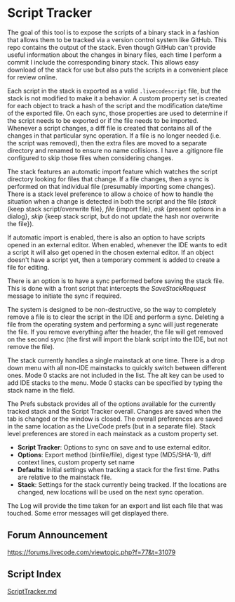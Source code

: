 # Script Tracker

The goal of this tool is to expose the scripts of a binary stack in a 
fashion that allows them to be tracked via a version control system like 
GitHub. This repo contains the output of the stack. Even though GitHub 
can't provide useful information about the changes in binary files, each 
time I perform a commit I include the corresponding binary stack. This 
allows easy download of the stack for use but also puts the scripts in a 
convenient place for review online.

Each script in the stack is exported as a valid `.livecodescript` file, 
but the stack is not modified to make it a behavior. A custom property 
set is created for each object to track a hash of the script and the 
modification date/time of the exported file. On each sync, those 
properties are used to determine if the script needs to be exported or 
if the file needs to be imported. Whenever a script changes, a diff file 
is created that contains all of the changes in that particular sync 
operation. If a file is no longer needed (i.e. the script was removed), 
then the extra files are moved to a separate directory and renamed to 
ensure no name collisions. I have a .gitignore file configured to skip 
those files when considering changes.

The stack features an automatic import feature which watches the script 
directory looking for files that change. If a file changes, then a sync 
is performed on that individual file (presumably importing some changes). 
There is a stack level preference to allow a choice of how to handle the 
situation when a change is detected in both the script and the file 
(*stack* {keep stack script/overwrite file}, *file* {import file}, *ask* 
{present options in a dialog}, *skip* {keep stack script, but do not 
update the hash nor overwrite the file}).

If automatic import is enabled, there is also an option to have scripts 
opened in an external editor. When enabled, whenever the IDE wants to 
edit a script it will also get opened in the chosen external editor. If 
an object doesn't have a script yet, then a temporary comment is added 
to create a file for editing.

There is an option is to have a sync performed before saving the stack 
file. This is done with a front script that intercepts the 
_SaveStackRequest_ message to initiate the sync if required.

The system is designed to be non-destructive, so the way to completely 
remove a file is to clear the script in the IDE and perform a sync. 
Deleting a file from the operating system and performing a sync will 
just regenerate the file. If you remove everything after the header, the 
file will get removed on the second sync (the first will import the 
blank script into the IDE, but not remove the file).

The stack currently handles a single mainstack at one time. There is a 
drop down menu with all non-IDE mainstacks to quickly switch between 
different ones. Mode 0 stacks are not included in the list. The alt key
can be used to add IDE stacks to the menu. Mode 0 stacks can be 
specified by typing the stack name in the field.

The Prefs substack provides all of the options available for the 
currently tracked stack and the Script Tracker overall. Changes are 
saved when the tab is changed or the window is closed. The overall 
preferences are saved in the same location as the LiveCode prefs (but in 
a separate file). Stack level preferences are stored in each mainstack 
as a custom property set.

* **Script Tracker**:  Options to sync on save and to use external editor.
* **Options**:  Export method (binfile/file), digest type (MD5/SHA-1), diff
context lines, custom property set name
* **Defaults**:  Initial settings when tracking a stack for the first time.
Paths are relative to the mainstack file.
* **Stack**:  Settings for the stack currently being tracked.  If the locations
are changed, new locations will be used on the next sync operation.

The Log will provide the time taken for an export and list each file 
that was touched. Some error messages will get displayed there.

## Forum Announcement

https://forums.livecode.com/viewtopic.php?f=77&t=31079

## Script Index

[ScriptTracker.md](./ScriptTracker.md)
